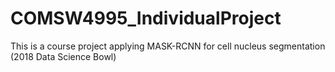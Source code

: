# COMSW4995_IndividualProject
This is a course project applying MASK-RCNN for cell nucleus segmentation (2018 Data Science Bowl)
